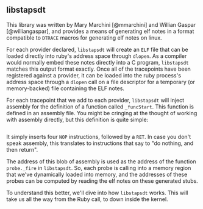 ## libstapsdt

This library was written by Mary Marchini [@mmarchini] and Willian Gaspar
[@williangaspar], and provides a means of generating elf notes in a format 
compatible to `DTRACE` macros for generating elf notes on linux.

For each provider declared, `libstapsdt` will create an `ELF` file that can be
loaded directly into ruby's address space through `dlopen`. As a compiler would
normally embed these notes directly into a C program, `libstapsdt` matches this
output format exactly. Once all of the tracepoints have been registered against
a provider, it can be loaded into the ruby process's address space through a
`dlopen` call on a file descriptor for a temporary (or memory-backed) file
containing the ELF notes.

For each tracepoint that we add to each provider, `libstapsdt` will inject
assembly for the definition of a function called `_funcStart`. This function is
defined in an assembly file. You might be cringing at the thought of working
with assembly directly, but this definition is quite simple:


```{.gnuassembler include=src/ruby-static-tracing/ext/ruby-static-tracing/lib/libstapsdt/src/asm/libstapsdt-x86_64.s startLine=7 endLine=12}
```

It simply inserts four `NOP` instructions, followed by a `RET`. In case you
don't speak assembly, this translates to instructions that say to "do nothing,
and then return".

The address of this blob of assembly is used as the address of the function
`probe._fire` in `libstapsdt`. So, each probe is calling into a memory region
that we've dynamically loaded into memory, and the addresses of these probes
can be computed by reading the elf notes on these generated stubs.

To understand this better, we'll dive into how `libstapsdt` works. This will
take us all the way from the Ruby call, to down inside the kernel.
